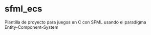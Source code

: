 # sfml_ecs
Plantilla de proyecto para juegos en C con SFML usando el paradigma Entity-Component-System
